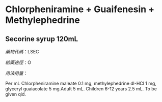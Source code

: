 # Chlorpheniramine + Guaifenesin + Methylephedrine

## Secorine syrup 120mL

*藥物代碼*：LSEC

*給藥途徑*：O

*用法用量*：

Per mL Chlorpheniramine maleate 0.1 mg, methylephedrine dl-HCl 1 mg, glyceryl guaiacolate 5 mg.Adult 5 mL. Children 6-12 years 2.5 mL. To be given qid.

